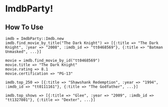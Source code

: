 # ImdbParty!

## How To Use

    imdb = ImdbParty::Imdb.new
    imdb.find_movie_by_title("The Dark Knight") => [{:title => "The Dark Knight", :year => "2008", :imdb_id => "tt0468569"}, {:title => "Batman Unmasked", ...}]
    
    movie = imdb.find_movie_by_id("tt0468569")
    movie.title => "The Dark Knight"
    movie.rating => 8.1
    movie.certification => "PG-13"
    
    imdb.top_250 => [{:title => "Shawshank Redemption", :year => "1994", :imdb_id => "tt0111161"}, {:title => "The Godfather", ...}]

    imdb.top_shows => [{:title => "Glee", :year => "2009", :imdb_id => "tt1327801"}, {:title => "Dexter", ...}]
    